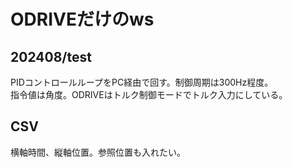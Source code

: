 # ODRIVEだけのws

## 202408/test
PIDコントロールループをPC経由で回す。制御周期は300Hz程度。
<br>
指令値は角度。ODRIVEはトルク制御モードでトルク入力にしている。

## CSV
横軸時間、縦軸位置。参照位置も入れたい。
